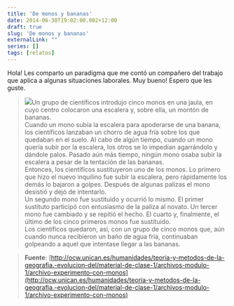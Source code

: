 ```yaml
---
title: 'De monos y bananas'
date: 2014-06-30T19:02:00.002+12:00
draft: true
slug: 'De monos y bananas'
externalLink: ""
series: []
tags: [relatos]
---
```


Hola! Les comparto un paradigma que me contó un compañero del trabajo que aplica a algunas situaciones laborales. Muy bueno! Espero que les guste.  
  

> [![](http://2.bp.blogspot.com/-ek2NlUlqXFw/U7ELJdJ7Q8I/AAAAAAAAZng/eqEfNzIelk8/s1600/rpFnx.png)](http://2.bp.blogspot.com/-ek2NlUlqXFw/U7ELJdJ7Q8I/AAAAAAAAZng/eqEfNzIelk8/s1600/rpFnx.png)Un grupo de científicos introdujo cinco monos en una jaula, en cuyo centro colocaron una escalera y, sobre ella, un montón de bananas.  
> Cuando un mono subía la escalera para apoderarse de una banana, los científicos lanzaban un chorro de agua fría sobre los que quedaban en el suelo. Al cabo de algún tiempo, cuando un mono quería subir por la escalera, los otros se lo impedían agarrándolo y dándole palos. Pasado aún más tiempo, ningún mono osaba subir la escalera a pesar de la tentación de las bananas.  
> Entonces, los científicos sustituyeron uno de los monos. Lo primero que hizo el nuevo inquilino fue subir la escalera, pero rápidamente los demás lo bajaron a golpes. Después de algunas palizas el mono desistió y dejó de intentarlo.  
> Un segundo mono fue sustituido y ocurrió lo mismo. El primer sustituto participó con entusiasmo de la paliza al novato. Un tercer mono fue cambiado y se repitió el hecho. El cuarto y, finalmente, el último de los cinco primeros monos fue sustituido.  
> Los científicos quedaron, así, con un grupo de cinco monos que, aún cuando nunca recibieron un baño de agua fría, continuaban golpeando a aquel que intentase llegar a las bananas. 

> **Fuente**: [http://ocw.unican.es/humanidades/teoria-y-metodos-de-la-geografia.-evolucion-del/material-de-clase-1/archivos-modulo-1/archivo-experimento-con-monos](http://ocw.unican.es/humanidades/teoria-y-metodos-de-la-geografia.-evolucion-del/material-de-clase-1/archivos-modulo-1/archivo-experimento-con-monos)
